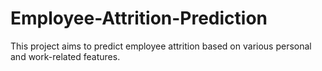 # Employee-Attrition-Prediction
This project aims to predict employee attrition based on various personal and work-related features.
